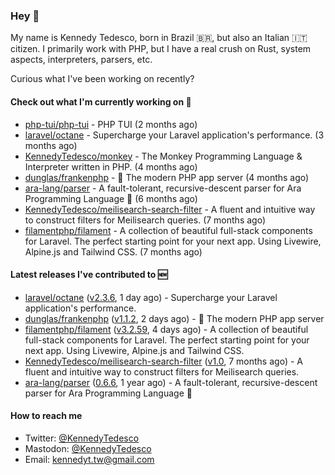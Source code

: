 ### Hey 👋

My name is Kennedy Tedesco, born in Brazil 🇧🇷, but also an Italian 🇮🇹 citizen. I primarily work with PHP, but I have a real crush on Rust, system aspects, interpreters, parsers, etc.

Curious what I've been working on recently?

#### Check out what I'm currently working on 🚀


- [php-tui/php-tui](https://github.com/php-tui/php-tui) - PHP TUI (2 months ago)
- [laravel/octane](https://github.com/laravel/octane) - Supercharge your Laravel application&#39;s performance. (3 months ago)
- [KennedyTedesco/monkey](https://github.com/KennedyTedesco/monkey) - The Monkey Programming Language &amp; Interpreter written in PHP. (4 months ago)
- [dunglas/frankenphp](https://github.com/dunglas/frankenphp) - 🧟 The modern PHP app server (4 months ago)
- [ara-lang/parser](https://github.com/ara-lang/parser) - A fault-tolerant, recursive-descent parser for Ara Programming Language 🌲 (6 months ago)
- [KennedyTedesco/meilisearch-search-filter](https://github.com/KennedyTedesco/meilisearch-search-filter) - A fluent and intuitive way to construct filters for Meilisearch queries. (7 months ago)
- [filamentphp/filament](https://github.com/filamentphp/filament) - A collection of beautiful full-stack components for Laravel. The perfect starting point for your next app. Using Livewire, Alpine.js and Tailwind CSS. (7 months ago)

#### Latest releases I've contributed to 🆕


- [laravel/octane](https://github.com/laravel/octane) ([v2.3.6](https://github.com/laravel/octane/releases/tag/v2.3.6), 1 day ago) - Supercharge your Laravel application&#39;s performance.
- [dunglas/frankenphp](https://github.com/dunglas/frankenphp) ([v1.1.2](https://github.com/dunglas/frankenphp/releases/tag/v1.1.2), 2 days ago) - 🧟 The modern PHP app server
- [filamentphp/filament](https://github.com/filamentphp/filament) ([v3.2.59](https://github.com/filamentphp/filament/releases/tag/v3.2.59), 4 days ago) - A collection of beautiful full-stack components for Laravel. The perfect starting point for your next app. Using Livewire, Alpine.js and Tailwind CSS.
- [KennedyTedesco/meilisearch-search-filter](https://github.com/KennedyTedesco/meilisearch-search-filter) ([v1.0](https://github.com/KennedyTedesco/meilisearch-search-filter/releases/tag/v1.0), 7 months ago) - A fluent and intuitive way to construct filters for Meilisearch queries.
- [ara-lang/parser](https://github.com/ara-lang/parser) ([0.6.6](https://github.com/ara-lang/parser/releases/tag/0.6.6), 1 year ago) - A fault-tolerant, recursive-descent parser for Ara Programming Language 🌲

#### How to reach me

- Twitter: [@KennedyTedesco](https://twitter.com/KennedyTedesco)
- Mastodon: [@KennedyTedesco](https://fosstodon.org/@KennedyTedesco)
- Email: [kennedyt.tw@gmail.com](mailto://kennedyt.tw@gmail.com)
